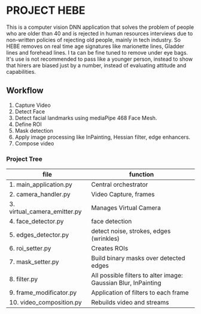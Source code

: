 # PROJECT HEBE

This is a computer vision DNN application that solves the problem of people who are older than 40 and is rejected in human
resources interviews due to non-written policies of rejecting old people, mainly in tech industry. So HEBE removes on real
time age signatures like marionette lines, Gladder lines and forehead lines. I ta can be fine tuned to remove under eye
bags.
It's use is not recommended to pass like a younger person, instead to show that hirers are biased just by a number, instead
of evaluating attitude and capabilities.

## Workflow

1. Capture Video
2. Detect Face
3. Detect facial landmarks using mediaPipe 468 Face Mesh.
4. Define ROI
5. Mask detection
6. Apply image processing like InPainting, Hessian filter, edge enhancers.
7. Compose video

### Project Tree

| file                         | function                                                       |
| ---------------------------- | -------------------------------------------------------------- |
| 1. main_application.py       | Central orchestrator                                           |
| 2. camera_handler.py         | Video Capture, frames                                          |
| 3. virtual_camera_emitter.py | Manages Virtual Camera                                         |
| 4. face_detector.py          | face detection                                                 |
| 5. edges_detector.py         | detect noise, strokes, edges (wrinkles)                        |
| 6. roi_setter.py             | Creates ROIs                                                   |
| 7. mask_setter.py            | Build binary masks over detected edges                         |
| 8. filter.py                 | All possible filters to alter image: Gaussian Blur, InPainting |
| 9. frame_modificator.py      | Application of filters to each frame                           |
| 10. video_composition.py     | Rebuilds video and streams                                     |
